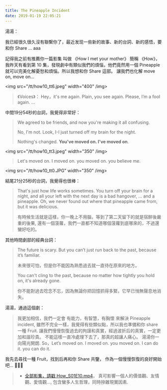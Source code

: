 ```yaml
---
title: The Pineapple Incident
date: 2019-01-19 22:05:21
---
```


湯湯：

我已經很久很久沒有聯繫你了，最近发现一些新的故事、新的台詞、新的感悟，要和你 Share ... aaa

記得我之前有推薦你一篇影集 叫做 《How I met your mother》 簡稱 《How》，我昨天有看到第 10 集，發現劇中有類似我們的煩惱，他們竟然用一個 Pineapple 就可以完美化解憂愁和煩惱。所以我想和你 Share 這部。 讓我們也化解 move on, move on...

<img src="/tt/how10_tt6.jpeg" width="400" /img>

> 《Voices》： Hey，it's me again. Plain, you see again. Please,  I’m a fool again. ...
   
中間19分54秒的台詞，我覺得非常好：

> We agreed to be friends, and now you're making it all confusing.
>
> No, I'm not. Look, I-I just turned off my brain for the night.
>
> Nothing's changed. **You've moved on. I've moved on**.

<img src="/tt/how10_tt3.jpeg" width="350" /img>

> Let's moved on. I moved on. you moved on. you believe me.

<img src="/tt/how10_tt0.JPG" width="350" /img>

結尾21分25秒的台詞，我覺得也很棒：

> That's just how life works sometimes. You turn off your brain for a night,
and all your left with the next day is a bad hangover, ... and a pineapple.
> Oh, we never found out where that pineapple came from, but it was delicious.
> 
> 有時候生活就是這樣，你一晚上不用腦，等到了第二天留下的就是宿醉後嚴重的後果, 還有一個菠蘿，我們一直都不知道哪個菠蘿到底哪來的，不過還蠻好吃的。

其他時間劇部的經典台詞：

> The future is scary. But you can’t just run back to the past, because it’s familiar.
>
> 未來很可怕，但是你不能因為熟悉過去就一直待在原來的地方。
>
> You can't cling to the past, because no matter how tightly you hold on, it's already gone.
>
> 你不能對過去唸念不忘，因為無論你把回憶抓得多緊，它早已悄無聲息地消失。

湯湯，通過這個劇：

> 我更加相信，我們一定會 有能力，有智慧，有胸懷 來解決 Pineapple incident, 雖然不完全一樣，我覺得有些類似點，所以我也準備和你 share 一種 Fruit. 讓我們慢慢恢復過去的拘謹和真實，經過波折后的真實，一定更加和諧珍貴。 不能這樣一直冷處理下去了，那真的超讓人痛心。 湯湯你一向陽光開朗. So，Let’s moved on. I moved on. you moved on. I can do it. you can do it.

我先去尋找一種 Fruit，找到后再和你 Share 共鑒， 作為一個慢慢恢復的良好開始吧... 🤝🤝🤝

> - [全部影集，請戳 How_S01E10.mp4](https://www.facebook.com/blair101v/videos/1158390307652653/)， 真可影響一個人的價值觀、友情觀、愛情觀..., 包含蠻多人生哲理，同時摻雜現實因素.

[1]: http://tool.oschina.net/encrypt?type=3
